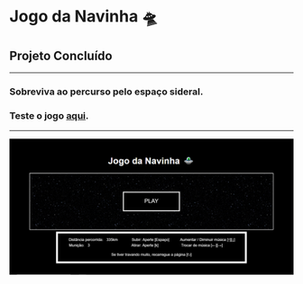 <h1>Jogo da Navinha 🛸</h1>
<h2>Projeto Concluído</h2>
<hr>
<h3>Sobreviva ao percurso pelo espaço sideral.</h3>
<h3>Teste o jogo <a href="https://jeiversonchristian.github.io/Jogo-da-Navinha/">aqui</a>.</h3>
<hr>
<img src="imagens/jogo.PNG" alt="Imagem do jogo">
